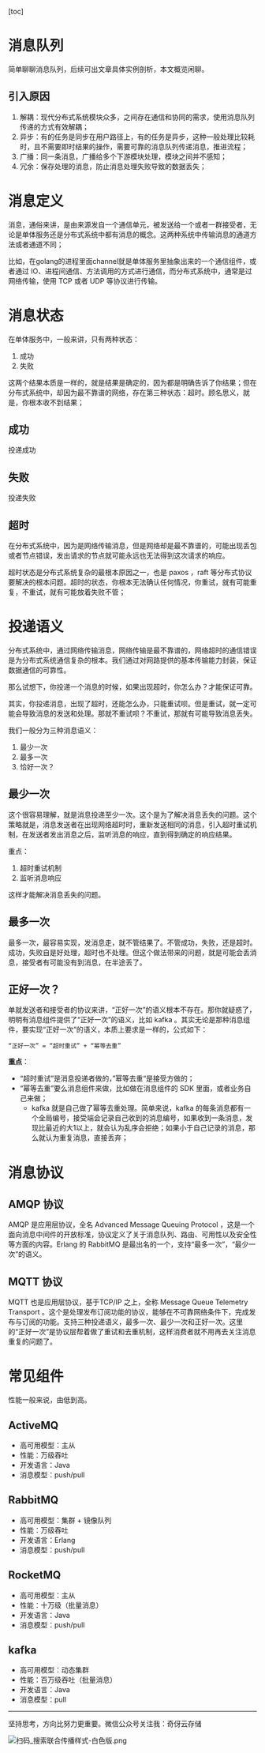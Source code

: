 [toc]

# 消息队列

简单聊聊消息队列，后续可出文章具体实例剖析，本文概览闲聊。

## 引入原因

1. 解耦：现代分布式系统模块众多，之间存在通信和协同的需求，使用消息队列传递的方式有效解耦；
2. 异步：有的任务是同步在用户路径上，有的任务是异步，这种一般处理比较耗时，且不需要即时结果的操作，需要可靠的消息队列传递消息，推进流程；
3. 广播：同一条消息，广播给多个下游模块处理，模块之间并不感知；
4. 冗余：保存处理的消息，防止消息处理失败导致的数据丢失；

# 消息定义

消息，通俗来讲，是由来源发自一个通信单元，被发送给一个或者一群接受者，无论是单体服务还是分布式系统中都有消息的概念。这两种系统中传输消息的通道方法或者通道不同；

比如，在golang的进程里面channel就是单体服务里抽象出来的一个通信组件，或者通过 IO、进程间通信、方法调用的方式进行通信，而分布式系统中，通常是过网络传输，使用 TCP 或者 UDP 等协议进行传输。

# 消息状态

在单体服务中，一般来讲，只有两种状态：

1. 成功
2. 失败

这两个结果本质是一样的，就是结果是确定的，因为都是明确告诉了你结果；但在分布式系统中，却因为最不靠谱的网络，存在第三种状态：超时。顾名思义，就是，你根本收不到结果；

## 成功

投递成功

## 失败

投递失败

## 超时

在分布式系统中，因为是网络传输消息，但是网络却是最不靠谱的，可能出现丢包或者节点错误，发出请求的节点就可能永远也无法得到这次请求的响应。

超时状态是分布式系统复杂的最根本原因之一，也是 paxos ，raft 等分布式协议要解决的根本问题。超时的状态，你根本无法确认任何情况，你重试，就有可能重复，不重试，就有可能放着失败不管；

# 投递语义

分布式系统中，通过网络传输消息，网络传输是最不靠谱的，网络超时的通信错误是为分布式系统通信复杂的根本。我们通过对网路提供的基本传输能力封装，保证数据通信的可靠性。

那么试想下，你投递一个消息的时候，如果出现超时，你怎么办？才能保证可靠。

其实，你投递消息，出现了超时，还能怎么办，只能重试呗。但是重试，就一定可能会导致消息的发送和处理。那就不重试呗？不重试，那就有可能导致消息丢失。

我们一般分为三种消息语义：

1. 最少一次
2. 最多一次
3. 恰好一次？

## 最少一次

这个很容易理解，就是消息投递至少一次。这个是为了解决消息丢失的问题。这个策略就是，消息发送者在出现网络超时时，重新发送相同的消息，引入超时重试机制，在发送者发出消息之后，监听消息的响应，直到得到确定的响应结果。

重点：

1. 超时重试机制
2. 监听消息响应

这样才能解决消息丢失的问题。

## 最多一次

最多一次，最容易实现，发消息走，就不管结果了。不管成功，失败，还是超时。成功，失败自是好处理，超时也不处理。但这个做法带来的问题，就是可能会丢消息，接受者有可能没有到消息，在半途丢了。

## 正好一次？

单就发送者和接受者的协议来讲，“正好一次”的语义根本不存在。那你就疑惑了，明明有消息组件提供了“正好一次”的语义，比如 kafka 。其实无论是那种消息组件，要实现“正好一次”的语义，本质上要求是一样的，公式如下：

```
“正好一次” = “超时重试” + “幂等去重”
```

**重点**：

- “超时重试”是消息投递者做的，”幂等去重“是接受方做的；
- “幂等去重”要么消息组件来做，比如做在消息组件的 SDK 里面，或者业务自己来做；
    - kafka 就是自己做了幂等去重处理。简单来说，kafka 的每条消息都有一个全局编号，接受端会记录自己收到的消息编号，如果收到一条消息，发现比最近的大1以上，就会认为乱序会拒绝；如果小于自己记录的消息，那么就认为重复消息，直接丢弃；

# 消息协议

## AMQP 协议

AMQP 是应用层协议，全名 Advanced Message Queuing Protocol ，这是一个面向消息中间件的开放标准，协议定义了关于消息队列、路由、可用性以及安全性等方面的内容。Erlang 的 RabbitMQ 是最出名的一个，支持“最多一次”，“最少一次”的语义。

## MQTT 协议

MQTT 也是应用层协议，基于TCP/IP 之上，全称 Message Queue Telemetry Transport 。这个是处理发布订阅功能的协议，能够在不可靠网络条件下，完成发布与订阅的功能。支持三种投递语义，最多一次、最少一次和正好一次。这里的“正好一次”是协议层帮着做了重试和去重机制，这样消费者就不用再去关注消息重复的问题了。


# 常见组件

性能一般来说，由低到高。

## ActiveMQ

- 高可用模型：主从
- 性能：万级吞吐
- 开发语言：Java
- 消息模型：push/pull

## RabbitMQ

- 高可用模型：集群 + 镜像队列
- 性能：万级吞吐
- 开发语言：Erlang
- 消息模型：push/pull

## RocketMQ

- 高可用模型：主从
- 性能：十万级（批量消息）
- 开发语言：Java
- 消息模型：push/pull

## kafka

- 高可用模型：动态集群
- 性能：百万级吞吐（批量消息）
- 开发语言：Java
- 消息模型：pull


---
坚持思考，方向比努力更重要。微信公众号关注我：奇伢云存储

![扫码_搜索联合传播样式-白色版.png](https://upload-images.jianshu.io/upload_images/14414032-1c5fafa645a08a53.png?imageMogr2/auto-orient/strip%7CimageView2/2/w/1240)

